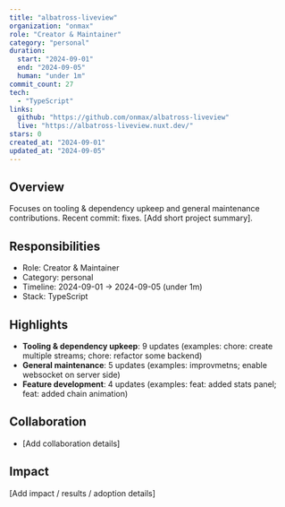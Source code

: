 ```yaml
---
title: "albatross-liveview"
organization: "onmax"
role: "Creator & Maintainer"
category: "personal"
duration:
  start: "2024-09-01"
  end: "2024-09-05"
  human: "under 1m"
commit_count: 27
tech:
  - "TypeScript"
links:
  github: "https://github.com/onmax/albatross-liveview"
  live: "https://albatross-liveview.nuxt.dev/"
stars: 0
created_at: "2024-09-01"
updated_at: "2024-09-05"
---
```

## Overview
Focuses on tooling & dependency upkeep and general maintenance contributions. Recent commit: fixes. [Add short project summary].

## Responsibilities
- Role: Creator & Maintainer
- Category: personal
- Timeline: 2024-09-01 -> 2024-09-05 (under 1m)
- Stack: TypeScript

## Highlights
- **Tooling & dependency upkeep**: 9 updates (examples: chore: create multiple streams; chore: refactor some backend)
- **General maintenance**: 5 updates (examples: improvmetns; enable websocket on server side)
- **Feature development**: 4 updates (examples: feat: added stats panel; feat: added chain animation)

## Collaboration
- [Add collaboration details]

## Impact
[Add impact / results / adoption details]
